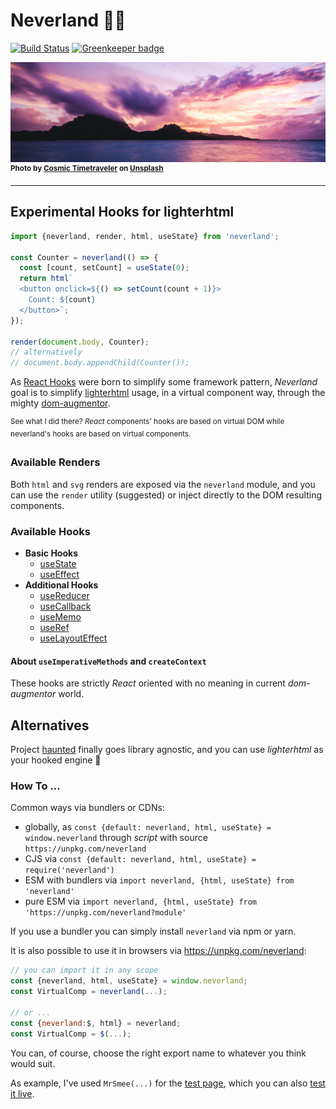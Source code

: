 # Neverland 🌈🦄

[![Build Status](https://travis-ci.com/WebReflection/neverland.svg?branch=master)](https://travis-ci.com/WebReflection/neverland) [![Greenkeeper badge](https://badges.greenkeeper.io/WebReflection/neverland.svg)](https://greenkeeper.io/)

![Cosmic Timetraveler](img/cosmic-timetraveler-unsplash-1080.jpg)
<sup>**Photo by [Cosmic Timetraveler](https://unsplash.com/photos/1rmtbFGjIBs?utm_source=unsplash&utm_medium=referral&utm_content=creditCopyText) on [Unsplash](https://unsplash.com/search/photos/island?utm_source=unsplash&utm_medium=referral&utm_content=creditCopyText)**</sup>

- - -

## Experimental Hooks for lighterhtml

```js
import {neverland, render, html, useState} from 'neverland';

const Counter = neverland(() => {
  const [count, setCount] = useState(0);
  return html`
  <button onclick=${() => setCount(count + 1)}>
    Count: ${count}
  </button>`;
});

render(document.body, Counter);
// alternatively
// document.body.appendChild(Counter());
```

As [React Hooks](https://reactjs.org/docs/hooks-intro.html) were born to simplify some framework pattern, _Neverland_ goal is to simplify [lighterhtml](https://github.com/WebReflection/lighterhtml) usage, in a virtual component way, through the mighty [dom-augmentor](https://github.com/WebReflection/dom-augmentor).

<sup>See what I did there? _React_ components' hooks are based on virtual DOM while neverland's hooks are based on virtual components.</sup>


### Available Renders

Both `html` and `svg` renders are exposed via the `neverland` module, and you can use the `render` utility (suggested) or inject directly to the DOM resulting components.


### Available Hooks

  * **Basic Hooks**
    * [useState](https://reactjs.org/docs/hooks-reference.html#usestate)
    * [useEffect](https://reactjs.org/docs/hooks-reference.html#useeffect)
  * **Additional Hooks**
    * [useReducer](https://reactjs.org/docs/hooks-reference.html#usereducer)
    * [useCallback](https://reactjs.org/docs/hooks-reference.html#usecallback)
    * [useMemo](https://reactjs.org/docs/hooks-reference.html#usememo)
    * [useRef](https://reactjs.org/docs/hooks-reference.html#useref)
    * [useLayoutEffect](https://reactjs.org/docs/hooks-reference.html#uselayouteffect)



#### About `useImperativeMethods` and `createContext`

These hooks are strictly _React_ oriented with no meaning in current _dom-augmentor_ world.



## Alternatives

Project [haunted](https://github.com/matthewp/haunted/tree/a88c42958459428270c1993547e0a415cd76f152#lighterhtml-etc) finally goes library agnostic, and you can use _lighterhtml_ as your hooked engine 🎉



### How To ...

Common ways via bundlers or CDNs:

  * globally, as `const {default: neverland, html, useState} = window.neverland` through _script_ with source `https://unpkg.com/neverland`
  * CJS via `const {default: neverland, html, useState} = require('neverland')`
  * ESM with bundlers via `import neverland, {html, useState} from 'neverland'`
  * pure ESM via `import neverland, {html, useState} from 'https://unpkg.com/neverland?module'`

If you use a bundler you can simply install `neverland` via npm or yarn.

It is also possible to use it in browsers via https://unpkg.com/neverland:

```js
// you can import it in any scope
const {neverland, html, useState} = window.neverland;
const VirtualComp = neverland(...);

// or ...
const {neverland:$, html} = neverland;
const VirtualComp = $(...);
```

You can, of course, choose the right export name to whatever you think would suit.

As example, I've used `MrSmee(...)` for the [test page](test/test.js), which you can also [test it live](https://webreflection.github.io/neverland/test/).
